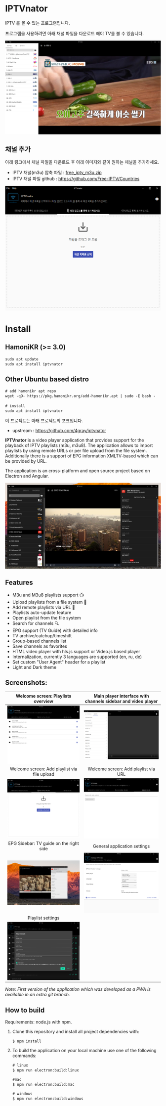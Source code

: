 # IPTVnator

IPTV 를 볼 수 있는 프로그램입니다. 

프로그램을 사용하려면 아래 채널 파일을 다운로드 해야 TV를 볼 수 있습니다. 

![app](app.png)

## 채널 추가

아래 링크에서 채널 파일을 다운로드 후 아래 이미지와 같이 원하는 채널을 추가하세요.

 * IPTV 채널(m3u) 압축 파일 : [free_iptv_m3u.zip](https://github.com/hamonikr/iptvnator/releases/download/20210610/free_iptv_m3u.zip)
 * IPTV 채널 파일 github : https://github.com/Free-IPTV/Countries

![add_channel](add_channel.png)

# Install

## HamoniKR (>= 3.0)
```
sudo apt update
sudo apt install iptvnator
```

## Other Ubuntu based distro
```
# add hamonikr apt repo
wget -qO- https://pkg.hamonikr.org/add-hamonikr.apt | sudo -E bash -

# install
sudo apt install iptvnator
```

이 프로젝트는 아래 프로젝트의 포크입니다.

 * upstream : https://github.com/4gray/iptvnator

**IPTVnator** is a video player application that provides support for the playback of IPTV playlists (m3u, m3u8). The application allows to import playlists by using remote URLs or per file upload from the file system. Additionally there is a support of EPG information XMLTV-based which can be provided by URL.

The application is an cross-platform and open source project based on Electron and Angular.

![IPTVnator: Channels list, player and epg list](./iptv-dark-theme.png)

## Features

- M3u and M3u8 playlists support 📺
- Upload playlists from a file system 📂
- Add remote playlists via URL 🔗
- Playlists auto-update feature
- Open playlist from the file system
- Search for channels 🔍
- EPG support (TV Guide) with detailed info
- TV archive/catchup/timeshift
- Group-based channels list
- Save channels as favorites
- HTML video player with hls.js support or Video.js based player
- Internalization, currently 3 languages are supported (en, ru, de)
- Set custom "User Agent" header for a playlist
- Light and Dark theme

## Screenshots:

| Welcome screen: Playlists overview                           | Main player interface with channels sidebar and video player                |
| :----------------------------------------------------------: | :-------------------------------------------------------: |
| ![Welcome screen: Playlists overview](./playlists.png)       | ![Sidebar with channel and video player](./iptv-main.png) |
| Welcome screen: Add playlist via file upload                | Welcome screen: Add playlist via URL                      |
| ![Welcome screen: Add playlist via file upload](./iptv-upload.png) | ![Welcome screen: Add playlist via URL](./upload-via-url.png)             |
| EPG Sidebar: TV guide on the right side                | General application settings
| ![EPG: TV guide on the right side](./iptv-epg.png) | ![General app settings](./iptv-settings.png) |
| Playlist settings                |
| ![Playlist settings](./iptv-playlist-settings.png) |  |

*Note: First version of the application which was developed as a PWA is available in an extra git branch.*


## How to build

Requirements: node.js with npm.

1. Clone this repository and install all project dependencies with:
   ```
   $ npm install
   ```

2. To build the application on your local machine use one of the following commands:
   ```
   # linux
   $ npm run electron:build:linux
   ```

   ```
   #mac
   $ npm run electron:build:mac
   ```

   ```
   # windows
   $ npm run electron:build:windows
   ```

